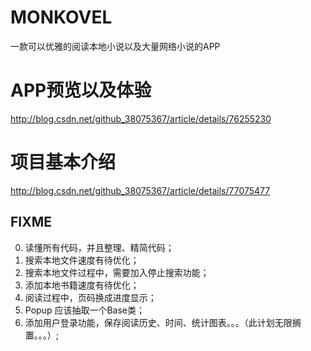 # MONKOVEL
一款可以优雅的阅读本地小说以及大量网络小说的APP
# APP预览以及体验
http://blog.csdn.net/github_38075367/article/details/76255230
# 项目基本介绍
http://blog.csdn.net/github_38075367/article/details/77075477
## FIXME
0. 读懂所有代码，并且整理、精简代码；
1. 搜索本地文件速度有待优化；
2. 搜索本地文件过程中，需要加入停止搜索功能；
3. 添加本地书籍速度有待优化；
4. 阅读过程中，页码换成进度显示；
5. Popup 应该抽取一个Base类；
6. 添加用户登录功能，保存阅读历史、时间、统计图表。。。（此计划无限搁置。。。）;


